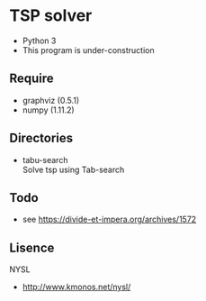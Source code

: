 # TSP solver 
- Python 3
- This program is under-construction

## Require
- graphviz (0.5.1)
- numpy (1.11.2)

## Directories
- tabu-search  
  Solve tsp using Tab-search  


## Todo
- see https://divide-et-impera.org/archives/1572  

## Lisence
NYSL 
- http://www.kmonos.net/nysl/
